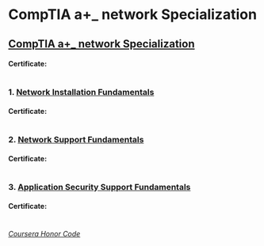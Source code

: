 # CompTIA a+_ network Specialization


## [CompTIA a+_ network Specialization](https://www.coursera.org/specializations/comptia-aplus-network)
####    **Certificate:** 
#

### 1. [Network Installation Fundamentals](https://www.coursera.org/learn/comptia-network-installation-fundamentals?specialization=comptia-aplus-network)

####    **Certificate:** 
#

### 2. [Network Support Fundamentals](https://www.coursera.org/learn/comptia-network-support-fundamentals?specialization=comptia-aplus-network)

####    **Certificate:** 
#

### 3. [Application Security Support Fundamentals](https://www.coursera.org/learn/comptia-application-security-support-fundamentals?specialization=comptia-aplus-network)

####    **Certificate:** 
#




[*Coursera Honor Code*](https://www.coursera.support/s/article/209818863-Coursera-Honor-Code?language=en_US)
